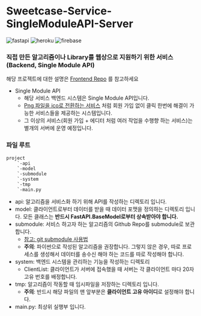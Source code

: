 # Sweetcase-Service-SingleModuleAPI-Server
![fastapi](https://img.shields.io/badge/fastapi-109989?style=flat-square&logo=FASTAPI&logoColor=white)
![heroku](https://img.shields.io/badge/Heroku-430098?style=flat-square&logo=heroku&logoColor=white)
![firebase](https://img.shields.io/badge/firebase-ffca28?style=flat-square&logo=firebase&logoColor=black)
### 직접 만든 알고리즘이나 Library를 웹상으로 지원하기 위한 서비스 (Backend, Single Module API)
해당 프로젝트에 대한 설명은 [Frontend Repo](https://github.com/SweetCase-Cobalto/Sweetcase-Service-client) 를 참고하세요<br />

* Single Module API
    * 해당 서비스 백엔드 시스템은 Single Module API입니다.
    * [Png 파일을 ico로 전환하는 서비스](https://convertio.co/kr/png-ico/) 처럼 회원 가입 없이 클릭 한번에 해결이 가능한 서비스들을 제공하는 시스템입니다.
    * 그 이상의 서비스(회원 가입 + 에디터 처럼 여러 작업을 수행향 하는 서비스)는 별개의 서버에 운영 예정입니다.
### 파일 루트
```
project
    `-api
    `-model
    `-submodule
    `-system
    `-tmp
    `-main.py
```
* api: 알고리즘을 서비스화 하기 위해 API를 작성하는 디렉토리 입니다.
* model: 클라이언트로부터 데이터를 받을 때 데이터 포맷을 정의하는 디렉토리 입니다. 모든 클래스는 **반드시 FastAPI.BaseModel로부터 상속받아야 합니다.**
* submodule: 서비스 하고자 하는 알고리즘의 Github Repo를 submodule로 보관합니다.
    * [참고: git submodule 사용법]("https://git-scm.com/book/ko/v2/Git-%EB%8F%84%EA%B5%AC-%EC%84%9C%EB%B8%8C%EB%AA%A8%EB%93%88")
    * **주의**: 파이썬으로 작성된 알고리즘을 권장합니다. 그렇지 않은 경우, 따로 프로세스를 생성해서 데이터를 송수신 해야 하는 코드를 따로 작성해야 합니다.
* system: 백엔드 시스템을 관리하는 기능을 작성하는 디렉토리
  * ClientList: 클라이언트가 서버에 접속했을 때 서버는 각 클라이언트 마다 20자 고유 번호를 배정합니다.
* tmp: 알고리즘이 작동할 때 임시파일을 저장하는 디렉토리 입니다.
  * **주의**: 반드시 해당 파일의 맨 앞부분은 **클라이언트 고유 아이디**로 설정해야 합니다.
* main.py: 최상위 실행부 입니다.